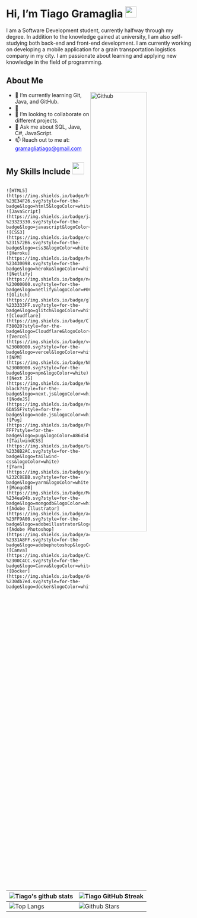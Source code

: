 <p align="center"></p>
<h1>
    Hi, I’m Tiago Gramaglia 
    <img src="https://raw.githubusercontent.com/MartinHeinz/MartinHeinz/master/wave.gif" width="30px">
</h1>
<p align='center'></p>
<div size='20px'>
    I am a Software Development student, currently halfway through my degree. In addition to the knowledge gained at university, I am also self-studying both back-end and front-end development. I am currently working on developing a mobile application for a grain transportation logistics company in my city. I am passionate about learning and applying new knowledge in the field of programming.
</div>

<h2>About Me</h2>
<img width="55%" align="right" alt="Github" src="https://raw.githubusercontent.com/onimur/.github/master/.resources/git-header.svg" />
<ul>
    <li>🌱 I’m currently learning Git, Java, and GitHub.</li>
    <li>🔭 </li>
    <li>👯 I’m looking to collaborate on different projects.</li>
    <li>💬 Ask me about SQL, Java, C#, JavaScript.</li>
    <li>📫 Reach out to me at: <a href="mailto:gramagliatiago@gmail.com" style="color: blue; text-decoration: underline;">gramagliatiago@gmail.com</a></li>
</ul>

<h2>My Skills Include 
    <img src="https://media2.giphy.com/media/QssGEmpkyEOhBCb7e1/giphy.gif?cid=ecf05e47a0n3gi1bfqntqmob8g9aid1oyj2wr3ds3mg700bl&rid=giphy.gif" width="32px">
</h2>

<div style="display: flex; flex-wrap: wrap; gap: 10px; justify-content: center;">

    ![HTML5](https://img.shields.io/badge/html5-%23E34F26.svg?style=for-the-badge&logo=html5&logoColor=white)
    ![JavaScript](https://img.shields.io/badge/javascript-%23323330.svg?style=for-the-badge&logo=javascript&logoColor=%23F7DF1E)
    ![CSS3](https://img.shields.io/badge/css3-%231572B6.svg?style=for-the-badge&logo=css3&logoColor=white)
    ![Heroku](https://img.shields.io/badge/heroku-%23430098.svg?style=for-the-badge&logo=heroku&logoColor=white)
    ![Netlify](https://img.shields.io/badge/netlify-%23000000.svg?style=for-the-badge&logo=netlify&logoColor=#00C7B7)
    ![Glitch](https://img.shields.io/badge/glitch-%233333FF.svg?style=for-the-badge&logo=glitch&logoColor=white)
    ![Cloudflare](https://img.shields.io/badge/Cloudflare-F38020?style=for-the-badge&logo=Cloudflare&logoColor=white)
    ![Vercel](https://img.shields.io/badge/vercel-%23000000.svg?style=for-the-badge&logo=vercel&logoColor=white)
    ![NPM](https://img.shields.io/badge/NPM-%23000000.svg?style=for-the-badge&logo=npm&logoColor=white)
    ![Next JS](https://img.shields.io/badge/Next-black?style=for-the-badge&logo=next.js&logoColor=white)
    ![NodeJS](https://img.shields.io/badge/node.js-6DA55F?style=for-the-badge&logo=node.js&logoColor=white)
    ![Pug](https://img.shields.io/badge/Pug-FFF?style=for-the-badge&logo=pug&logoColor=A86454)
    ![TailwindCSS](https://img.shields.io/badge/tailwindcss-%2338B2AC.svg?style=for-the-badge&logo=tailwind-css&logoColor=white)
    ![Yarn](https://img.shields.io/badge/yarn-%232C8EBB.svg?style=for-the-badge&logo=yarn&logoColor=white)
    ![MongoDB](https://img.shields.io/badge/MongoDB-%234ea94b.svg?style=for-the-badge&logo=mongodb&logoColor=white)
    ![Adobe Illustrator](https://img.shields.io/badge/adobeillustrator-%23FF9A00.svg?style=for-the-badge&logo=adobeillustrator&logoColor=white)
    ![Adobe Photoshop](https://img.shields.io/badge/adobephotoshop-%2331A8FF.svg?style=for-the-badge&logo=adobephotoshop&logoColor=white)
    ![Canva](https://img.shields.io/badge/Canva-%2300C4CC.svg?style=for-the-badge&logo=Canva&logoColor=white)
    ![Docker](https://img.shields.io/badge/docker-%230db7ed.svg?style=for-the-badge&logo=docker&logoColor=white)

</div>



<br>
<br>
<br>

| ![Tiago's github stats](https://github-readme-stats.vercel.app/api?username=tiagogramaglia&show_icons=true&theme=tokyonight) | ![Tiago GitHub Streak](https://github-readme-streak-stats.herokuapp.com/?user=tiagogramaglia&theme=tokyonight) |
| --- | --- |
| ![Top Langs](https://github-readme-stats.vercel.app/api/top-langs/?username=tiagogramaglia&theme=tokyonight) | ![Github Stars](https://github-readme-stats.vercel.app/api?username=tiagogramaglia&show_icons=true&locale=en&count_private=true&hide_rank=true&custom_title=My%20GitHub%20Stats&disable_animations=true&theme=tokyonight) |
